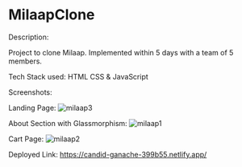 # MilaapClone

Description:

Project to clone Milaap. Implemented within 5 days with a team of 5 members.

Tech Stack used: HTML CSS & JavaScript

Screenshots:

Landing Page:
![milaap3](https://user-images.githubusercontent.com/98615550/201932285-d1cbf638-024a-4ad6-9019-21fdd583ccd2.png)

About Section with Glassmorphism:
![milaap1](https://user-images.githubusercontent.com/98615550/201932291-16571aec-7a74-48ce-b00a-71ef685526ab.png)

Cart Page:
![milaap2](https://user-images.githubusercontent.com/98615550/201932293-d572814c-e0ed-4e83-9351-3d0d4582d173.png)

Deployed Link: 
https://candid-ganache-399b55.netlify.app/


